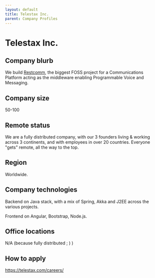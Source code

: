 ```yaml
---
layout: default
title: Telestax Inc.
parent: Company Profiles
---
```


# Telestax Inc.

## Company blurb

We build [Restcomm](https://restcomm.com), the biggest FOSS project for a Communications Platform acting as the middleware 
enabling Programmable Voice and Messaging. 

## Company size

50-100

## Remote status

We are a fully distributed company, with our 3 founders living & working across 3 continents, 
and with employees in over 20 countries. Everyone "gets" remote, all the way to the top. 

## Region

Worldwide. 

## Company technologies

Backend on Java stack, with a mix of Spring, Akka and J2EE across the various projects. 

Frontend on Angular, Bootstrap, Node.js. 

## Office locations

N/A (because fully distributed ; )  )

## How to apply

https://telestax.com/careers/
